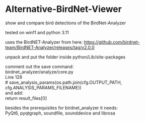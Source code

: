 # Alternative-BirdNet-Viewer
show and compare bird detections of the BirdNet-Analyzer

tested on win11 and python 3.11

uses the BirdNET-Analyzer from here:
https://github.com/birdnet-team/BirdNET-Analyzer/releases/tag/v2.0.0

unpack and put the folder inside python/Lib/site-packages

comment out the save command:  
birdnet_analyzer/analyze/core.py  
Line 128  
\# save_analysis_params(os.path.join(cfg.OUTPUT_PATH, cfg.ANALYSIS_PARAMS_FILENAME))  
and add:  
return result_files[0]  


besides the prerequisites for birdnet_analyzer it needs:  
PyQt6, pyqtgraph, soundfile, sounddevice and librosa


